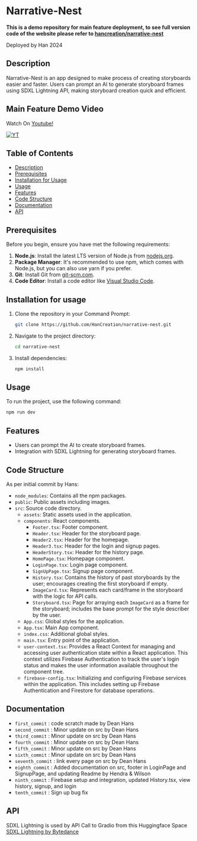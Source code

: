 # Narrative-Nest
**This is a demo repository for main feature deployment, to see full version code of the website please refer to [hancreation/narrative-nest](https://github.com/HanCreation/narrative-nest)**

Deployed by Han 2024

## Description

Narrative-Nest is an app designed to make process of creating storyboards easier and faster. Users can prompt an AI to generate storyboard frames using SDXL Lightning API, making storyboard creation quick and efficient.

## Main Feature Demo Video
Watch On [Youtube!](https://youtu.be/kGh9TZgXx-k)

[![YT](https://img.youtube.com/vi/kGh9TZgXx-k/maxresdefault.jpg)](https://youtu.be/kGh9TZgXx-k)

## Table of Contents

- [Description](#description)
- [Prerequisites](#prerequisites)
- [Installation for Usage](#installation-for-usage)
- [Usage](#usage)
- [Features](#features)
- [Code Structure](#code-structure)
- [Documentation](#documentation)
- [API](#api)

## Prerequisites

Before you begin, ensure you have met the following requirements:

1. **Node.js**: Install the latest LTS version of Node.js from [nodejs.org](https://nodejs.org/).
2. **Package Manager**: It's recommended to use npm, which comes with Node.js, but you can also use yarn if you prefer.
3. **Git**: Install Git from [git-scm.com](https://git-scm.com/).
4. **Code Editor**: Install a code editor like [Visual Studio Code](https://code.visualstudio.com/).

<!-- ## Contributing

Steps to contribute:

1. Fork the repository.
2. Create a new branch (`git checkout -b feature/your-feature`).
3. Navigate to the project directory in the command prompt.
4. Install dependencies:
   ```sh
   npm install
   ```
5. Run the application locally:
   ```sh
   npm run dev
   ```
6. Commit your changes (`git commit -m 'Add some feature'`).
7. Push to the branch (`git push origin feature/your-feature`).
8. Open a Pull Request. -->

## Installation for usage

1. Clone the repository in your Command Prompt:

   ```sh
   git clone https://github.com/HanCreation/narrative-nest.git
   ```

2. Navigate to the project directory:

   ```sh
   cd narrative-nest
   ```

3. Install dependencies:
   ```sh
   npm install
   ```

## Usage

To run the project, use the following command:

```sh
npm run dev
```

## Features

- Users can prompt the AI to create storyboard frames.
- Integration with SDXL Lightning for generating storyboard frames.

## Code Structure

As per initial commit by Hans:

- `node_modules`: Contains all the npm packages.
- `public`: Public assets including images.
- `src`: Source code directory.
  - `assets`: Static assets used in the application.
  - `components`: React components.
    - `Footer.tsx`: Footer component.
    - `Header.tsx`: Header for the storyboard page.
    - `Header2.tsx`: Header for the homepage.
    - `Header3.tsx`: Header for the login and signup pages.
    - `HeaderStory.tsx`: Header for the history page.
    - `HomePage.tsx`: Homepage component.
    - `LoginPage.tsx`: Login page component.
    - `SignUpPage.tsx`: Signup page component.
    - `History.tsx`: Contains the history of past storyboards by the user; encourages creating the first storyboard if empty.
    - `ImageCard.tsx`: Represents each card/frame in the storyboard with the logic for API calls.
    - `Storyboard.tsx`: Page for arraying each `ImageCard` as a frame for the storyboard; includes the base prompt for the style describer by the user.
  - `App.css`: Global styles for the application.
  - `App.tsx`: Main App component.
  - `index.css`: Additional global styles.
  - `main.tsx`: Entry point of the application.
  - `user-context.tsx`: Provides a React Context for managing and accessing user authentication state within a React application. This context utilizes Firebase Authentication to track the user's login status and makes the user information available throughout the component tree.
  - `firebase-config.tsx`: Initializing and configuring Firebase services within the application. This includes setting up Firebase Authentication and Firestore for database operations.

## Documentation

- `first_commit` : code scratch made by Dean Hans
- `second_commit` : Minor update on src by Dean Hans
- `third_commit` : Minor update on src by Dean Hans
- `fourth_commit` : Minor update on src by Dean Hans
- `fifth_commit` : Minor update on src by Dean Hans
- `sixth_commit` : Minor update on src by Dean Hans
- `seventh_commit` : link every page on src by Dean Hans
- `eighth_commit` : Added documentation on src, footer in LoginPage and SignupPage, and updating Readme by Hendra & Wilson
- `ninth_commit` : Firebase setup and integration, updated History.tsx, view history, signup, and login
- `tenth_commit` : Sign up bug fix

## API

SDXL Lightning is used by API Call to Gradio from this Huggingface Space [SDXL Lightning by Bytedance](https://huggingface.co/spaces/ByteDance/SDXL-Lightning)
